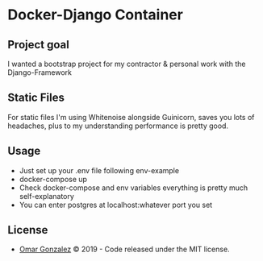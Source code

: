 # Docker-Django Container

## Project goal

I wanted a bootstrap project for my contractor & personal work with the Django-Framework

## Static Files

For static files I'm using Whitenoise alongside Guinicorn, saves you lots of headaches, plus to my understanding performance is pretty good.

## Usage

* Just set up your .env file following env-example
* docker-compose up
* Check docker-compose and env variables everything is pretty much self-explanatory
* You can enter postgres at localhost:whatever port you set

## License

* [Omar Gonzalez](https://www.linkedin.com/in/omar-gonzalez-rocha-2199135a) &copy; 2019 - Code released under the MIT license.
